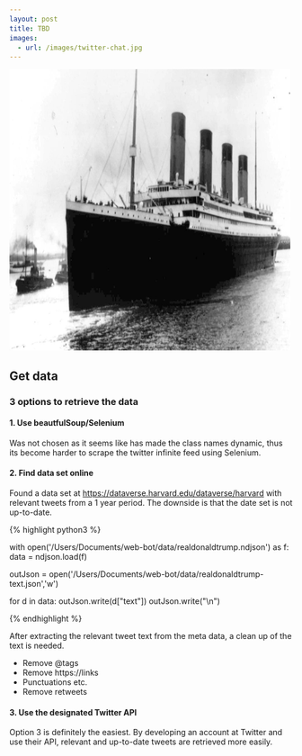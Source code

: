 ```yaml
---
layout: post
title: TBD
images:
  - url: /images/twitter-chat.jpg
---
```


<img src="/images/titanic-challenge.jpg" width="500" height="500"/>


## Get data

### 3 options to retrieve the data

#### 1. Use beautfulSoup/Selenium 

Was not chosen as it seems like has made the class names dynamic, thus its become harder
to scrape the twitter infinite feed using Selenium.

#### 2. Find data set online

Found a data set at https://dataverse.harvard.edu/dataverse/harvard with relevant tweets from a 1 year period.
The downside is that the date set is not up-to-date.

{% highlight python3 %}

with open('/Users/Documents/web-bot/data/realdonaldtrump.ndjson') as f:
    data = ndjson.load(f)

outJson = open('/Users/Documents/web-bot/data/realdonaldtrump-text.json','w')

for d in data:
    outJson.write(d["text"])
    outJson.write("\n")

{% endhighlight %}

After extracting the relevant tweet text from the meta data, a clean up of the text is needed.

 * Remove @tags 
 * Remove https://links
 * Punctuations etc.
 * Remove retweets

#### 3. Use the designated Twitter API
 
 Option 3 is definitely the easiest. By developing an account at Twitter and use their API, relevant and up-to-date tweets are retrieved more easily.
 